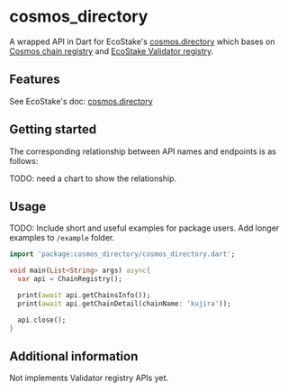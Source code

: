 # cosmos_directory

A wrapped API in Dart for EcoStake's [cosmos.directory](https://github.com/eco-stake/cosmos-directory) which bases on [Cosmos chain registry](https://github.com/cosmos/chain-registry) and [EcoStake Validator registry](https://github.com/eco-stake/validator-registry).

## Features

See EcoStake's doc: [cosmos.directory](https://github.com/eco-stake/cosmos-directory)

## Getting started

The corresponding relationship between API names and endpoints is as follows:

TODO: need a chart to show the relationship.

## Usage

TODO: Include short and useful examples for package users. Add longer examples
to `/example` folder.

```dart
import 'package:cosmos_directory/cosmos_directory.dart';

void main(List<String> args) async{
  var api = ChainRegistry();

  print(await api.getChainsInfo());
  print(await api.getChainDetail(chainName: 'kujira'));

  api.close();
}
```

## Additional information
Not implements Validator registry APIs yet.